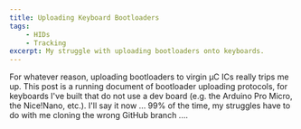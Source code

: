 ```yaml
---
title: Uploading Keyboard Bootloaders
tags:
    - HIDs
    - Tracking
excerpt: My struggle with uploading bootloaders onto keyboards.
---
```


For whatever reason, uploading bootloaders to virgin µC ICs really trips me up. This post is a running document of bootloader uploading protocols, for keyboards I've built that do not use a dev board (e.g. the Arduino Pro Micro, the Nice!Nano, etc.). I'll say it now ... 99% of the time, my struggles have to do with me cloning the wrong GitHub branch ....

